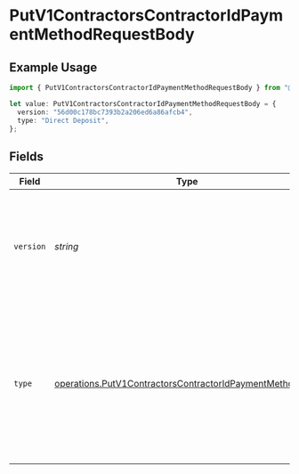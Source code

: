 # PutV1ContractorsContractorIdPaymentMethodRequestBody

## Example Usage

```typescript
import { PutV1ContractorsContractorIdPaymentMethodRequestBody } from "@gusto/embedded-api/models/operations/putv1contractorscontractoridpaymentmethod.js";

let value: PutV1ContractorsContractorIdPaymentMethodRequestBody = {
  version: "56d00c178bc7393b2a206ed6a86afcb4",
  type: "Direct Deposit",
};
```

## Fields

| Field                                                                                                                                                                                   | Type                                                                                                                                                                                    | Required                                                                                                                                                                                | Description                                                                                                                                                                             | Example                                                                                                                                                                                 |
| --------------------------------------------------------------------------------------------------------------------------------------------------------------------------------------- | --------------------------------------------------------------------------------------------------------------------------------------------------------------------------------------- | --------------------------------------------------------------------------------------------------------------------------------------------------------------------------------------- | --------------------------------------------------------------------------------------------------------------------------------------------------------------------------------------- | --------------------------------------------------------------------------------------------------------------------------------------------------------------------------------------- |
| `version`                                                                                                                                                                               | *string*                                                                                                                                                                                | :heavy_check_mark:                                                                                                                                                                      | The current version of the object. See the [versioning guide](https://docs.gusto.com/embedded-payroll/docs/idempotency) for information on how to use this field.                       | 56d00c178bc7393b2a206ed6a86afcb4                                                                                                                                                        |
| `type`                                                                                                                                                                                  | [operations.PutV1ContractorsContractorIdPaymentMethodType](../../models/operations/putv1contractorscontractoridpaymentmethodtype.md)                                                    | :heavy_check_mark:                                                                                                                                                                      | The payment method type. If type is Direct Deposit, the contractor is required to have a bank account.<br/>see [Bank account endpoint](./post-v1-contractors-contractor_uuid-bank_accounts) |                                                                                                                                                                                         |